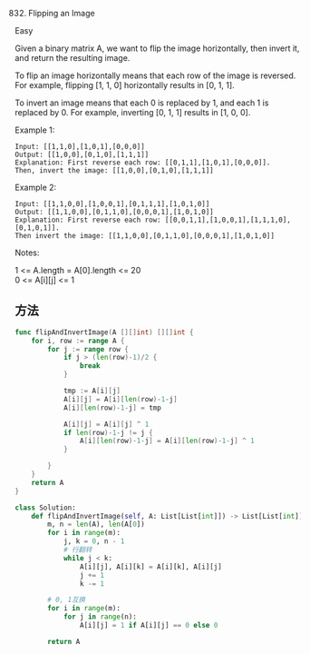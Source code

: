 832. Flipping an Image


Easy


Given a binary matrix A, we want to flip the image horizontally, then invert it, and return the resulting image.

To flip an image horizontally means that each row of the image is reversed.  For example, flipping [1, 1, 0] horizontally results in [0, 1, 1].

To invert an image means that each 0 is replaced by 1, and each 1 is replaced by 0. For example, inverting [0, 1, 1] results in [1, 0, 0].

Example 1:

```
Input: [[1,1,0],[1,0,1],[0,0,0]]
Output: [[1,0,0],[0,1,0],[1,1,1]]
Explanation: First reverse each row: [[0,1,1],[1,0,1],[0,0,0]].
Then, invert the image: [[1,0,0],[0,1,0],[1,1,1]]
```

Example 2:

```
Input: [[1,1,0,0],[1,0,0,1],[0,1,1,1],[1,0,1,0]]
Output: [[1,1,0,0],[0,1,1,0],[0,0,0,1],[1,0,1,0]]
Explanation: First reverse each row: [[0,0,1,1],[1,0,0,1],[1,1,1,0],[0,1,0,1]].
Then invert the image: [[1,1,0,0],[0,1,1,0],[0,0,0,1],[1,0,1,0]]
```

Notes:

1 <= A.length = A[0].length <= 20  
0 <= A[i][j] <= 1


## 方法


```go
func flipAndInvertImage(A [][]int) [][]int {
    for i, row := range A {
		for j := range row {
			if j > (len(row)-1)/2 {
				break
			}

			tmp := A[i][j]
			A[i][j] = A[i][len(row)-1-j]
			A[i][len(row)-1-j] = tmp

			A[i][j] = A[i][j] ^ 1
			if len(row)-1-j != j {
				A[i][len(row)-1-j] = A[i][len(row)-1-j] ^ 1
			}

		}
	}
	return A
}
```


```python
class Solution:
    def flipAndInvertImage(self, A: List[List[int]]) -> List[List[int]]:
        m, n = len(A), len(A[0])
        for i in range(m):
            j, k = 0, n - 1
            # 行翻转
            while j < k:
                A[i][j], A[i][k] = A[i][k], A[i][j]
                j += 1
                k -= 1

        # 0, 1互换
        for i in range(m):
            for j in range(n):
                A[i][j] = 1 if A[i][j] == 0 else 0

        return A
```